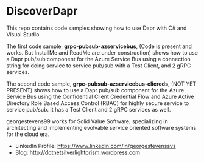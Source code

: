 # DiscoverDapr
This repo contains code samples showing how to use Dapr with C# and Visual Studio.  

The first code sample, **grpc-pubsub-azservicebus**, (Code is present and works. But InstallMe and ReadMe are under construction) shows how to use a Dapr pub/sub component for the Azure Service Bus using a connection string for doing service to service pub/sub with a Test Client, and 2 gRPC services.

The second code sample, **grpc-pubsub-azservicebus-clicreds**, (NOT YET PRESENT) shows how to use a Dapr pub/sub component for the Azure Service Bus using the Confidential Client Credential Flow and Azure Active Directory Role Based Access Control (RBAC) for highly secure service to service pub/sub.  It has a Test Client and 2 gRPC services as well.

georgestevens99 works for Solid Value Software, specializing in architecting and implementing evolvable service oriented software systems for the cloud era.
* LinkedIn Profile:  https://www.linkedin.com/in/georgestevenssvs
* Blog:  http://dotnetsilverlightprism.wordpress.com

